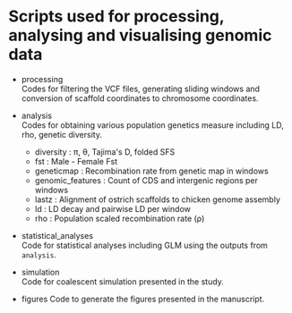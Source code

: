 # Scripts used for processing, analysing and visualising genomic data

- processing <br>
Codes for filtering the VCF files, generating sliding windows and conversion of scaffold coordinates to chromosome coordinates.

- analysis <br>
Codes for obtaining various population genetics measure including LD, rho, genetic diversity. 
    * diversity : π, θ, Tajima's D, folded SFS
    * fst : Male - Female Fst
    * geneticmap : Recombination rate from genetic map in windows
    * genomic_features : Count of CDS and intergenic regions per windows
    * lastz : Alignment of ostrich scaffolds to chicken genome assembly 
    * ld : LD decay and pairwise LD per window
    * rho : Population scaled recombination rate (ρ) 

- statistical_analyses <br>
Code for statistical analyses including GLM using the outputs from `analysis`.

- simulation <br>
Code for coalescent simulation presented in the study.

- figures
Code to generate the figures presented in the manuscript.



